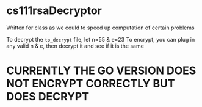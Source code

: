 # cs111rsaDecryptor
Written for class as we could to speed up computation of certain problems

To decrypt the `to_decrypt` file, let n=55 & e=23
To encrypt, you can plug in any valid n & e, then decrypt it and see if it is the same

# CURRENTLY THE GO VERSION DOES NOT ENCRYPT CORRECTLY BUT DOES DECRYPT
